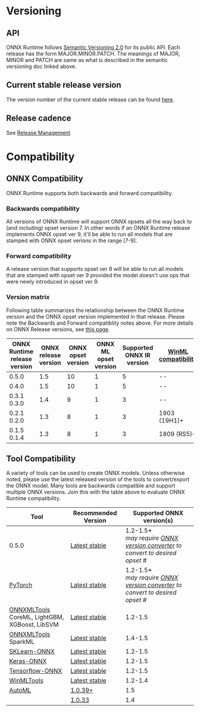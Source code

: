 # Versioning

## API
ONNX Runtime follows [Semantic Versioning 2.0](https://semver.org/) for its public API.
Each release has the form MAJOR.MINOR.PATCH. The meanings of MAJOR, MINOR and PATCH are
same as what is described in the semantic versioning doc linked above.

## Current stable release version
The version number of the current stable release can be found
[here](../VERSION_NUMBER).

## Release cadence
See [Release Management](ReleaseManagement.md)

# Compatibility
## ONNX Compatibility
ONNX Runtime supports both backwards and forward compatibility.

### Backwards compatibility
All versions of ONNX Runtime will support ONNX opsets all the way back to (and including) opset version 7.
In other words if an ONNX Runtime release implements ONNX opset ver 9, it'll be able to run all
models that are stamped with ONNX opset verions in the range [7-9].

### Forward compatibility
A release version that supports opset ver 8 will be able to run all models that are stamped with opset ver 9 provided
the model doesn't use ops that were newly introduced in opset ver 9.

### Version matrix
Following table summarizes the relationship between the ONNX Runtime version and the ONNX
opset version implemented in that release. Please note the Backwards and Forward compatiblity notes above.
For more details on ONNX Release versions, see [this page](https://github.com/onnx/onnx/blob/master/docs/Versioning.md).

| ONNX Runtime release version | ONNX release version | ONNX opset version | ONNX ML opset version | Supported ONNX IR version | [WinML compatibility](https://docs.microsoft.com/en-us/windows/ai/windows-ml/)|
|------------------------------|--------------------|--------------------|----------------------|------------------|------------------|
| 0.5.0 | 1.5 | 10 | 1 | 5 | -- |
| 0.4.0 | 1.5 | 10 | 1 | 5 | -- |
| 0.3.1<br>0.3.0 | 1.4 | 9 | 1 | 3 | -- |
| 0.2.1<br>0.2.0 | 1.3 | 8 | 1 | 3 | 1903 (19H1)+ |
| 0.1.5<br>0.1.4 | 1.3 | 8 | 1 | 3 | 1809 (RS5)+ |


## Tool Compatibility
A variety of tools can be used to create ONNX models. Unless otherwise noted, please use the latest released version of the tools to convert/export the ONNX model. Many tools are backwards compatible and support multiple ONNX versions. Join this with the table above to evaluate ONNX Runtime compatibility.


|Tool|Recommended Version|Supported ONNX version(s)|
|---|---|---|
| 0.5.0 |[Latest stable](https://pytorch.org/get-started/locally/)|1.2-1.5*<br>*may require [ONNX version converter](https://github.com/onnx/onnx/blob/master/docs/VersionConverter.md) to convert to desired opset #*|
|[PyTorch](https://pytorch.org/)|[Latest stable](https://pytorch.org/get-started/locally/)|1.2-1.5*<br>*may require [ONNX version converter](https://github.com/onnx/onnx/blob/master/docs/VersionConverter.md) to convert to desired opset #*|
|[ONNXMLTools](https://pypi.org/project/onnxmltools/)<br>CoreML, LightGBM, XGBoost, LibSVM|[Latest stable](https://github.com/onnx/onnxmltools/releases)|1.2-1.5|
|[ONNXMLTools](https://pypi.org/project/onnxmltools/)<br> SparkML|[Latest stable](https://github.com/onnx/onnxmltools/releases)|1.4-1.5|
|[SKLearn-ONNX](https://pypi.org/project/skl2onnx/)|[Latest stable](https://github.com/onnx/sklearn-onnx/releases)|1.2-1.5|
|[Keras-ONNX](https://pypi.org/project/keras2onnx/)|[Latest stable](https://github.com/onnx/keras-onnx/releases)|1.2-1.5|
|[Tensorflow-ONNX](https://pypi.org/project/tf2onnx/)|[Latest stable](https://github.com/onnx/tensorflow-onnx/releases)|1.2-1.5|
|[WinMLTools](https://docs.microsoft.com/en-us/windows/ai/windows-ml/convert-model-winmltools)|[Latest stable](https://pypi.org/project/winmltools/)|1.2-1.4|
|[AutoML](https://docs.microsoft.com/en-us/azure/machine-learning/service/concept-automated-ml)|[1.0.39+](https://pypi.org/project/azureml-automl-core)|1.5|
| |[1.0.33](https://pypi.org/project/azureml-automl-core/1.0.33/)|1.4|

